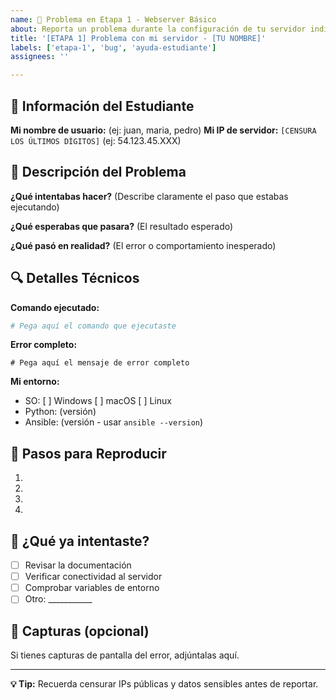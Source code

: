 ```yaml
---
name: 🐛 Problema en Etapa 1 - Webserver Básico
about: Reporta un problema durante la configuración de tu servidor individual
title: '[ETAPA 1] Problema con mi servidor - [TU NOMBRE]'
labels: ['etapa-1', 'bug', 'ayuda-estudiante']
assignees: ''

---
```


## 🎯 Información del Estudiante
**Mi nombre de usuario:** (ej: juan, maria, pedro)
**Mi IP de servidor:** `[CENSURA LOS ÚLTIMOS DÍGITOS]` (ej: 54.123.45.XXX)

## 🐛 Descripción del Problema
**¿Qué intentabas hacer?**
(Describe claramente el paso que estabas ejecutando)

**¿Qué esperabas que pasara?**
(El resultado esperado)

**¿Qué pasó en realidad?**
(El error o comportamiento inesperado)

## 🔍 Detalles Técnicos
**Comando ejecutado:**
```bash
# Pega aquí el comando que ejecutaste
```

**Error completo:**
```
# Pega aquí el mensaje de error completo
```

**Mi entorno:**
- SO: [ ] Windows [ ] macOS [ ] Linux
- Python: (versión)
- Ansible: (versión - usar `ansible --version`)

## 📝 Pasos para Reproducir
1. 
2. 
3. 
4. 

## 🤔 ¿Qué ya intentaste?
- [ ] Revisar la documentación
- [ ] Verificar conectividad al servidor
- [ ] Comprobar variables de entorno
- [ ] Otro: ___________

## 📸 Capturas (opcional)
Si tienes capturas de pantalla del error, adjúntalas aquí.

---
**💡 Tip:** Recuerda censurar IPs públicas y datos sensibles antes de reportar.
